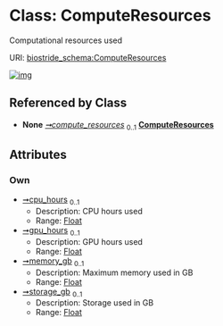 
# Class: ComputeResources

Computational resources used

URI: [biostride_schema:ComputeResources](https://w3id.org/biostride/schema/ComputeResources)


[![img](https://yuml.me/diagram/nofunky;dir:TB/class/[WorkflowRun]++-%20compute_resources%200..1>[ComputeResources&#124;cpu_hours:float%20%3F;gpu_hours:float%20%3F;memory_gb:float%20%3F;storage_gb:float%20%3F],[WorkflowRun])](https://yuml.me/diagram/nofunky;dir:TB/class/[WorkflowRun]++-%20compute_resources%200..1>[ComputeResources&#124;cpu_hours:float%20%3F;gpu_hours:float%20%3F;memory_gb:float%20%3F;storage_gb:float%20%3F],[WorkflowRun])

## Referenced by Class

 *  **None** *[➞compute_resources](workflowRun__compute_resources.md)*  <sub>0..1</sub>  **[ComputeResources](ComputeResources.md)**

## Attributes


### Own

 * [➞cpu_hours](computeResources__cpu_hours.md)  <sub>0..1</sub>
     * Description: CPU hours used
     * Range: [Float](types/Float.md)
 * [➞gpu_hours](computeResources__gpu_hours.md)  <sub>0..1</sub>
     * Description: GPU hours used
     * Range: [Float](types/Float.md)
 * [➞memory_gb](computeResources__memory_gb.md)  <sub>0..1</sub>
     * Description: Maximum memory used in GB
     * Range: [Float](types/Float.md)
 * [➞storage_gb](computeResources__storage_gb.md)  <sub>0..1</sub>
     * Description: Storage used in GB
     * Range: [Float](types/Float.md)
